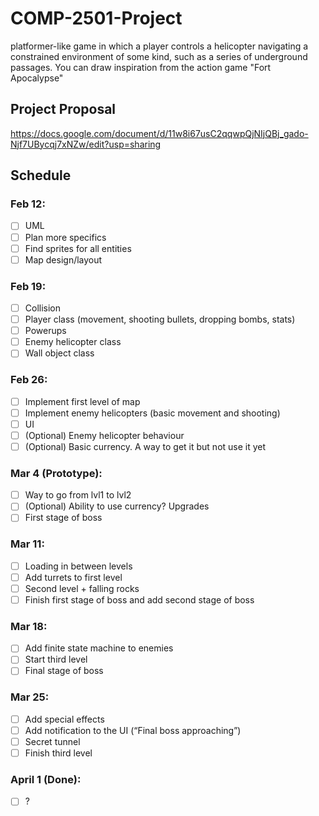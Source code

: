# COMP-2501-Project
 platformer-like game in which a player controls a helicopter navigating a constrained environment of some kind, such as a series of underground passages. You can draw inspiration from the action game "Fort Apocalypse"

## Project Proposal
https://docs.google.com/document/d/11w8i67usC2qqwpQjNIjQBj_gado-Njf7UBycqj7xNZw/edit?usp=sharing

## Schedule

### Feb 12:
- [ ] UML
- [ ] Plan more specifics
- [ ] Find sprites for all entities
- [ ] Map design/layout
### Feb 19:
- [ ] Collision
- [ ] Player class (movement, shooting bullets, dropping bombs, stats)
- [ ] Powerups
- [ ] Enemy helicopter class
- [ ] Wall object class
### Feb 26:
- [ ] Implement first level of map
- [ ] Implement enemy helicopters (basic movement and shooting)
- [ ] UI
- [ ] (Optional) Enemy helicopter behaviour
- [ ] (Optional) Basic currency. A way to get it but not use it yet
### Mar 4 (Prototype):
- [ ] Way to go from lvl1 to lvl2
- [ ] (Optional) Ability to use currency? Upgrades
- [ ] First stage of boss
### Mar 11:
- [ ] Loading in between levels
- [ ] Add turrets to first level
- [ ] Second level + falling rocks
- [ ] Finish first stage of boss and add second stage of boss
### Mar 18:
- [ ] Add finite state machine to enemies
- [ ] Start third level
- [ ] Final stage of boss
### Mar 25:
- [ ] Add special effects
- [ ] Add notification to the UI (“Final boss approaching”)
- [ ] Secret tunnel
- [ ] Finish third level
### April 1 (Done):
- [ ] ?
